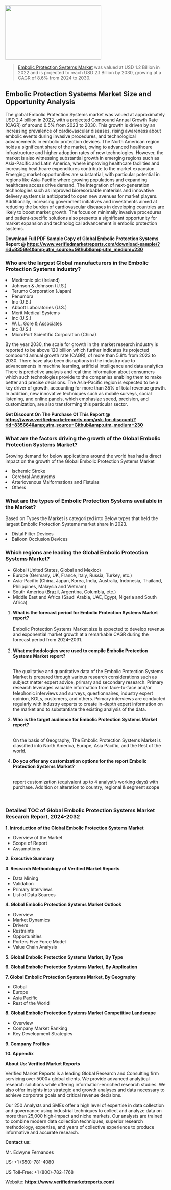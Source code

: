 <img src="https://ffe5etoiles.com/wp-content/uploads/2024/12/MST1-300x171.png" alt="" width="300" height="171" class="alignnone size-medium wp-image-20088" /><blockquote><p><p><a href="https://www.verifiedmarketreports.com/download-sample/?rid=835664&utm_source=Github&utm_medium=230" target="_blank">Embolic Protection Systems Market</a> was valued at USD 1.2 Billion in 2022 and is projected to reach USD 2.1 Billion by 2030, growing at a CAGR of 8.6% from 2024 to 2030.</p></blockquote><p><h2>Embolic Protection Systems Market Size and Opportunity Analysis</h2> The global Embolic Protection Systems market was valued at approximately USD 2.4 billion in 2022, with a projected Compound Annual Growth Rate (CAGR) of around 6.5% from 2023 to 2030. This growth is driven by an increasing prevalence of cardiovascular diseases, rising awareness about embolic events during invasive procedures, and technological advancements in embolic protection devices. The North American region holds a significant share of the market, owing to advanced healthcare infrastructure and higher adoption rates of new technologies. However, the market is also witnessing substantial growth in emerging regions such as Asia-Pacific and Latin America, where improving healthcare facilities and increasing healthcare expenditures contribute to the market expansion. Emerging market opportunities are substantial, with particular potential in regions like Asia-Pacific where growing populations and expanding healthcare access drive demand. The integration of next-generation technologies such as improved bioresorbable materials and innovative delivery systems is anticipated to open new avenues for market players. Additionally, increasing government initiatives and investments aimed at reducing the burden of cardiovascular diseases in developing countries are likely to boost market growth. The focus on minimally invasive procedures and patient-specific solutions also presents a significant opportunity for market expansion and technological advancement in embolic protection systems. </p><p class=""><strong>Download Full PDF Sample Copy of Global Embolic Protection Systems Report @ <a href="https://www.verifiedmarketreports.com/download-sample/?rid=835664&amp;utm_source=Github&amp;utm_medium=230" target="_blank">https://www.verifiedmarketreports.com/download-sample/?rid=835664&amp;utm_source=Github&amp;utm_medium=230</a></strong></p><h3 id="" class="">Who are the largest Global manufacturers in the Embolic Protection Systems industry?</h3><p><li>Medtronic plc (Ireland)</li><li> Johnson & Johnson (U.S.)</li><li> Terumo Corporation (Japan)</li><li> Penumbra</li><li> Inc (U.S.)</li><li> Abbott Laboratories (U.S.)</li><li> Merit Medical Systems</li><li> Inc (U.S.)</li><li> W. L. Gore & Associates</li><li> Inc (U.S.)</li><li> MicroPort Scientific Corporation (China)</li></p><div class=""><div class="" dir="" data-message-author-role="" data-message-id="" data-message-model-slug=""><div class=""><div class=""><div class=""><div class="" dir="" data-message-author-role="" data-message-id="" data-message-model-slug=""><div class=""><div class=""><p>By the year 2030, the scale for growth in the market research industry is reported to be above 120 billion which further indicates its projected compound annual growth rate (CAGR), of more than 5.8% from 2023 to 2030. There have also been disruptions in the industry due to advancements in machine learning, artificial intelligence and data analytics There is predictive analysis and real time information about consumers which such technologies provide to the companies enabling them to make better and precise decisions. The Asia-Pacific region is expected to be a key driver of growth, accounting for more than 35% of total revenue growth. In addition, new innovative techniques such as mobile surveys, social listening, and online panels, which emphasize speed, precision, and customization, are also transforming this particular sector.</p><p><strong>Get Discount On The Purchase Of This Report @&nbsp; <a href="https://www.verifiedmarketreports.com/ask-for-discount/?rid=835664&amp;utm_source=Github&amp;utm_medium=230" target="_blank">https://www.verifiedmarketreports.com/ask-for-discount/?rid=835664&amp;utm_source=Github&amp;utm_medium=230</a></strong></p></div></div></div></div></div></div></div></div><h3 id="" class="">What are the factors driving the growth of the Global Embolic Protection Systems Market?</h3><p id="" class="">Growing demand for below applications around the world has had a direct impact on the growth of the Global Embolic Protection Systems Market</p><p id="" class=""><li>Ischemic Stroke</li><li> Cerebral Aneurysms</li><li> Arteriovenous Malformations and Fistulas</li><li> Others</li></p><h3 id="" class="">What are the types of Embolic Protection Systems available in the Market?</h3><p id="" class="">Based on Types the Market is categorized into Below types that held the largest Embolic Protection Systems market share In 2023.</p><p id="" class=""><li>Distal Filter Devices</li><li> Balloon Occlusion Devices</li></p><h3 id="" class="">Which regions are leading the Global Embolic Protection Systems Market?</h3><ul><li>Global (United States, Global and Mexico)</li><li>Europe (Germany, UK, France, Italy, Russia, Turkey, etc.)</li><li>Asia-Pacific (China, Japan, Korea, India, Australia, Indonesia, Thailand, Philippines, Malaysia and Vietnam)</li><li>South America (Brazil, Argentina, Columbia, etc.)</li><li>Middle East and Africa (Saudi Arabia, UAE, Egypt, Nigeria and South Africa)</li></ul><p><ol><li><strong>What is the forecast period for Embolic Protection Systems Market report?<br /></strong><br /><span data-sheets-root="1" data-sheets-value="{&quot;1&quot;:2,&quot;2&quot;:&quot;XXXX size is expected to develop revenue and exponential market growth at a remarkable CAGR during the forecast period from 2024&ndash;2030.&quot;}" data-sheets-userformat="{&quot;2&quot;:12674,&quot;4&quot;:{&quot;1&quot;:2,&quot;2&quot;:16776960},&quot;10&quot;:2,&quot;11&quot;:0,&quot;15&quot;:&quot;Arial&quot;,&quot;16&quot;:12}">Embolic Protection Systems Market size is expected to develop revenue and exponential market growth at a remarkable CAGR during the forecast period from 2024&ndash;2031.</span><br /><br /></li><li><strong>What methodologies were used to compile Embolic Protection Systems Market report?<br /><br /></strong><p>The qualitative and quantitative data of the&nbsp;Embolic Protection Systems Market is prepared through various research considerations such as subject matter expert advice, primary and secondary research. Primary research leverages valuable information from face-to-face and/or telephonic interviews and surveys, questionnaires, industry expert opinion, KOLs, customers, and others. Primary interviews are conducted regularly with industry experts to create in-depth expert information on the market and to substantiate the existing analysis of the data.&nbsp;</p></li><li><strong>Who is the target audience for Embolic Protection Systems Market report?<br /><br /></strong><p>On the basis of Geography, The&nbsp;Embolic Protection Systems Market is classified into North America, Europe, Asia Pacific, and the Rest of the world.</p></li><li><strong>Do you offer any customization options for the report Embolic Protection Systems Market?<br /><br /></strong><p>report customization (equivalent up to 4 analyst&rsquo;s working days) with purchase. Addition or alteration to country, regional &amp; segment scope</p><p>&nbsp;</p></li></ol></p><h3 id="" class="">Detailed TOC of Global Embolic Protection Systems Market Research Report, 2024-2032</h3><p id="" class=""><strong>1. Introduction of the Global Embolic Protection Systems Market</strong></p><ul><li>Overview of the Market</li><li>Scope of Report</li><li>Assumptions</li></ul><p id="" class=""><strong>2. Executive Summary</strong></p><p id="" class=""><strong>3. Research Methodology of&nbsp;Verified Market Reports</strong></p><ul><li>Data Mining</li><li>Validation</li><li>Primary Interviews</li><li>List of Data Sources</li></ul><p id="" class=""><strong>4. Global Embolic Protection Systems Market Outlook</strong></p><ul><li>Overview</li><li>Market Dynamics</li><li>Drivers</li><li>Restraints</li><li>Opportunities</li><li>Porters Five Force Model</li><li>Value Chain Analysis</li></ul><p id="" class=""><strong>5. Global Embolic Protection Systems Market, By&nbsp;Type</strong></p><p id="" class=""><strong>6. Global Embolic Protection Systems Market, By Application</strong></p><p id="" class=""><strong>7. Global Embolic Protection Systems Market, By Geography</strong></p><ul><li>Global</li><li>Europe</li><li>Asia Pacific</li><li>Rest of the World</li></ul><p id="" class=""><strong>8. Global Embolic Protection Systems Market Competitive Landscape</strong></p><ul><li>Overview</li><li>Company Market Ranking</li><li>Key Development Strategies</li></ul><p id="" class=""><strong>9. Company Profiles</strong></p><p id="" class=""><strong>10. Appendix</strong></p><p id="" class=""><strong>About Us: Verified Market Reports</strong></p><p id="" class="">Verified Market Reports is a leading Global Research and Consulting firm servicing over 5000+ global clients. We provide advanced analytical research solutions while offering information-enriched research studies. We also offer insights into strategic and growth analyses and data necessary to achieve corporate goals and critical revenue decisions.</p><p id="" class="">Our 250 Analysts and SMEs offer a high level of expertise in data collection and governance using industrial techniques to collect and analyze data on more than 25,000 high-impact and niche markets. Our analysts are trained to combine modern data collection techniques, superior research methodology, expertise, and years of collective experience to produce informative and accurate research.</p><p id="" class=""><strong>Contact us:</strong></p><p id="" class="">Mr. Edwyne Fernandes</p><p id="" class="">US: +1 (650)-781-4080</p><p id="" class="">US Toll-Free: +1 (800)-782-1768</p><p id="" class="">Website: <a target="" data-test-app-aware-link=""><strong>https://www.verifiedmarketreports.com/</strong></a></p>

